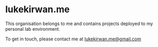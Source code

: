# lukekirwan.me

This organisation belongs to me and contains projects deployed to my personal lab environment.

To get in touch, please contact me at [lukekirwan.me@gmail.com](lukekirwan.me@gmail.com)
